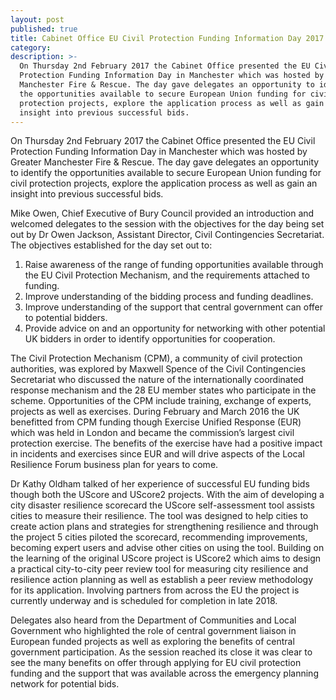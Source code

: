 ```yaml
---
layout: post
published: true
title: Cabinet Office EU Civil Protection Funding Information Day 2017
category:
description: >-
  On Thursday 2nd February 2017 the Cabinet Office presented the EU Civil
  Protection Funding Information Day in Manchester which was hosted by Greater
  Manchester Fire & Rescue. The day gave delegates an opportunity to identify
  the opportunities available to secure European Union funding for civil
  protection projects, explore the application process as well as gain an
  insight into previous successful bids.
---
```

On Thursday 2nd February 2017 the Cabinet Office presented the EU Civil Protection Funding Information Day in Manchester which was hosted by Greater Manchester Fire & Rescue. The day gave delegates an opportunity to identify the opportunities available to secure European Union funding for civil protection projects, explore the application process as well as gain an insight into previous successful bids.

Mike Owen, Chief Executive of Bury Council provided an introduction and welcomed delegates to the session with the objectives for the day being set out by Dr Owen Jackson, Assistant Director, Civil Contingencies Secretariat. The objectives established for the day set out to:

1. Raise awareness of the range of funding opportunities available through the EU Civil Protection Mechanism, and the requirements attached to funding.
2. Improve understanding of the bidding process and funding deadlines. 
3. Improve understanding of the support that central government can offer to potential bidders. 
4. Provide advice on and an opportunity for networking with other potential UK bidders in order to identify opportunities for cooperation.
 
The Civil Protection Mechanism (CPM), a community of civil protection authorities, was explored by Maxwell Spence of the Civil Contingencies Secretariat who discussed the nature of the internationally coordinated response mechanism and the 28 EU member states who participate in the scheme. Opportunities of the CPM include training, exchange of experts, projects as well as exercises. During February and March 2016 the UK benefitted from CPM funding though Exercise Unified Response (EUR) which was held in London and became the commission’s largest civil protection exercise. The benefits of the exercise have had a positive impact in incidents and exercises since EUR and will drive aspects of the Local Resilience Forum business plan for years to come.

Dr Kathy Oldham talked of her experience of successful EU funding bids though both the UScore and UScore2 projects. With the aim of developing a city disaster resilience scorecard the UScore self-assessment tool assists cities to measure their resilience. 
The tool was designed to help cities to create action plans and strategies for strengthening resilience and through the project 5 cities piloted the scorecard, recommending improvements, becoming expert users and advise other cities on using the tool. Building on the learning of the original UScore project is UScore2 which aims to design a practical city-to-city peer review tool for measuring city resilience and resilience action planning as well as establish a peer review methodology for its application. Involving partners from across the EU the project is currently underway and is scheduled for completion in late 2018.

Delegates also heard from the Department of Communities and Local Government who highlighted the role of central government liaison in European funded projects as well as exploring the benefits of central government participation. As the session reached its close it was clear to see the many benefits on offer through applying for EU civil protection funding and the support that was available across the emergency planning network for potential bids.
